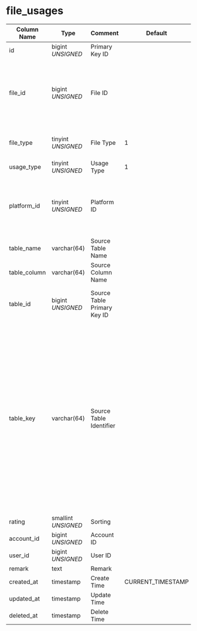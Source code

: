 # file_usages

| Column Name | Type | Comment | Default | Null | Remark |
| --- | --- | --- | --- | --- | --- |
| id | bigint *UNSIGNED* | Primary Key ID |  | NO | Auto Increment |
| file_id | bigint *UNSIGNED* | File ID |  | NO | Related field [files->id](../systems/files.md)<br>Not a unique value, one file can be associated with multiple additional information |
| file_type | tinyint *UNSIGNED* | File Type | 1 | NO | 1.Image / 2.Video / 3.Audio / 4.Document |
| usage_type | tinyint *UNSIGNED* | Usage Type | 1 | NO | [See Number Description](../number.md#file-usage-type) |
| platform_id | tinyint *UNSIGNED* | Platform ID |  | NO | [Dictionary Key Value -> Platform Number](../dictionary/platforms.md)<br>Platform where the operation takes place |
| table_name | varchar(64) | Source Table Name |  | NO | Which table |
| table_column | varchar(64) | Source Column Name |  | NO | Which column is the file value |
| table_id | bigint *UNSIGNED* | Source Table Primary Key ID |  | YES | Which data record's file, the `Primary Key ID` of that record |
| table_key | varchar(64) | Source Table Identifier |  | YES | If the data record is not based on `Primary Key ID`, fill in the identifier of the data record<br>For example: The configuration table is not based on `Primary Key ID`, so the key name is used as the identifier.<br>Another example is the plugin table identifier, Related field [plugins->unikey](../plugins/plugins.md) |
| rating | smallint *UNSIGNED* | Sorting |  | YES |  |
| account_id | bigint *UNSIGNED* | Account ID |  | YES | Related field [accounts->id](../accounts/accounts.md) |
| user_id | bigint *UNSIGNED* | User ID |  | YES | Related field [users->id](../users/users.md) |
| remark | text | Remark |  | YES |  |
| created_at | timestamp | Create Time | CURRENT_TIMESTAMP | NO |  |
| updated_at | timestamp | Update Time |  | YES |  |
| deleted_at | timestamp | Delete Time |  | YES |  |
